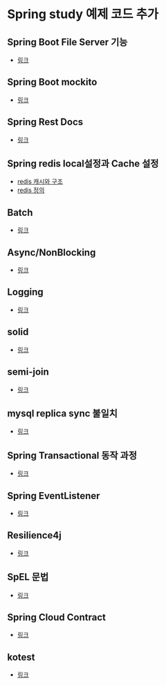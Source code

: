 # Spring study 예제 코드 추가

## Spring Boot File Server 기능
- <a href="https://github.com/kihwankim/spring-study-example/tree/master/fileupload-example">링크</a>

## Spring Boot mockito
- <a href="https://github.com/kihwankim/spring-study-example/tree/master/mockito-example">링크</a>

## Spring Rest Docs
- <a href="https://github.com/kihwankim/spring-study-example/tree/master/rsetdocs">링크</a>

## Spring redis local설정과 Cache 설정
- <a href="https://github.com/kihwankim/spring-study-example/tree/master/redis/redis-example">redis 캐시와 구조</a>
- <a href="https://github.com/kihwankim/spring-study-example/tree/master/redis/spring-redis-cache">redis 정의</a>

## Batch

- <a href="https://github.com/kihwankim/spring-study-example/tree/master/batch">링크</a>

## Async/NonBlocking

- <a href="https://github.com/kihwankim/spring-study-example/tree/master/async">링크</a>

## Logging

- <a href="https://github.com/kihwankim/spring-study-example/tree/master/logging-lab">링크</a>

## solid

- <a href="https://github.com/kihwankim/spring-study-example/blob/master/solid">링크</a>


## semi-join

- <a href="https://github.com/kihwankim/spring-study-example/blob/master/semi-join">링크</a>


## mysql replica sync 불일치

- <a href="https://github.com/kihwankim/spring-study-example/blob/master/mysql-replica-sync">링크</a>

## Spring Transactional 동작 과정

- <a href="https://github.com/kihwankim/spring-study-example/blob/master/transactional">링크</a>

## Spring EventListener

- <a href="https://github.com/kihwankim/spring-study-example/blob/master/spring-event-listener">링크</a>

## Resilience4j

- <a href="https://github.com/kihwankim/spring-study-example/blob/master/resilience4j-example">링크</a>

## SpEL 문법

- <a href="https://github.com/kihwankim/spring-study-example/blob/master/spring-el-expression">링크</a>

## Spring Cloud Contract

- <a href="https://github.com/kihwankim/spring-study-example/tree/master/spring-cloud-contract">링크</a>

## kotest

- <a href="https://github.com/kihwankim/spring-study-example/tree/master/kotest-example">링크</a>
